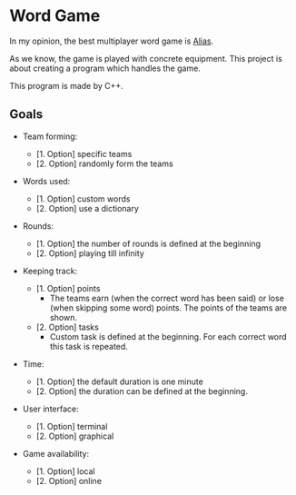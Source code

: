 # Word Game

In my opinion, the best multiplayer word game is [Alias](https://en.wikipedia.org/wiki/Alias_(board_game)).

As we know, the game is played with concrete equipment. This project is about creating a program which handles the game.

This program is made by C++.

## Goals

- Team forming:
  - [1. Option] specific teams
  - [2. Option] randomly form the teams

- Words used:
  - [1. Option] custom words
  - [2. Option] use a dictionary

- Rounds:
  - [1. Option] the number of rounds is defined at the beginning
  - [2. Option] playing till infinity

- Keeping track:
  - [1. Option] points
    - The teams earn (when the correct word has been said) or lose (when skipping some word) points. The points of the teams are shown.
  - [2. Option] tasks
    - Custom task is defined at the beginning. For each correct word this task is repeated.

- Time:
  - [1. Option] the default duration is one minute
  - [2. Option] the duration can be defined at the beginning.

- User interface:
  - [1. Option] terminal
  - [2. Option] graphical

- Game availability:
  - [1. Option] local
  - [2. Option] online
